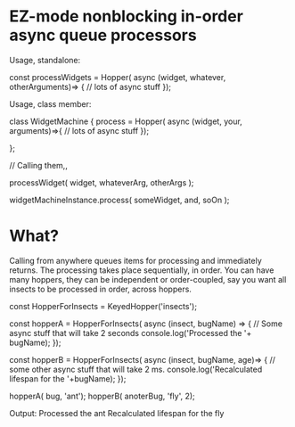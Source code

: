 EZ-mode nonblocking in-order async queue processors
===================================================

Usage, standalone:

const processWidgets = Hopper( async (widget, whatever, otherArguments)=> {
    // lots of async stuff
});

Usage, class member:

class WidgetMachine {
    process = Hopper( async (widget, your, arguments)=>{
        // lots of async stuff
    });

};

// Calling them,,

processWidget( widget, whateverArg, otherArgs );


widgetMachineInstance.process( someWidget, and, soOn );

What?
=====
Calling from anywhere queues items for processing and immediately returns.
The processing takes place sequentially, in order.
You can have many hoppers, they can be independent or order-coupled,
say you want all insects to be processed in order, across hoppers.

const HopperForInsects = KeyedHopper('insects');



const hopperA = HopperForInsects( async (insect, bugName) => {
    // Some async stuff that will take 2 seconds
    console.log('Processed the '+ bugName);
});

const hopperB = HopperForInsects( async (insect, bugName, age)=> {
    // some other async stuff that will take 2 ms.
   console.log('Recalculated lifespan for the '+bugName);
});

hopperA( bug, 'ant');
hopperB( anoterBug, 'fly', 2);

Output:
Processed the ant
Recalculated lifespan for the fly
